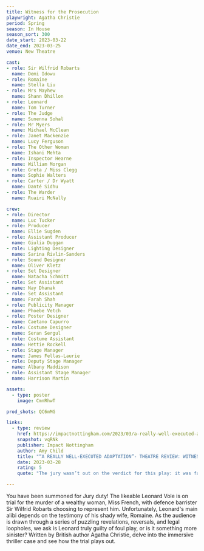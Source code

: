 ```yaml
---
title: Witness for the Prosecution 
playwright: Agatha Christie
period: Spring 
season: In House 
season_sort: 300 
date_start: 2023-03-22
date_end: 2023-03-25
venue: New Theatre 

cast:
- role: Sir Wilfrid Robarts 
  name: Demi Idowu
- role: Romaine 
  name: Stella Liu
- role: Mrs Mayhew  
  name: Shann Dhillon
- role: Leonard 
  name: Tom Turner
- role: The Judge 
  name: Sunenna Sohal 
- role: Mr Myers  
  name: Michael McClean
- role: Janet Mackenzie 
  name: Lucy Ferguson
- role: The Other Woman 
  name: Ishani Mehta
- role: Inspector Hearne  
  name: William Morgan
- role: Greta / Miss Clegg 
  name: Sophie Walters
- role: Carter / Dr Wyatt 
  name: Danté Sidhu
- role: The Warder  
  name: Ruairi McNally

crew: 
- role: Director
  name: Luc Tucker 
- role: Producer
  name: Ellie Sugden 
- role: Assistant Producer
  name: Giulia Duggan
- role: Lighting Designer 
  name: Sarina Rivlin-Sanders
- role: Sound Designer 
  name: Oliver Kletz 
- role: Set Designer 
  name: Natacha Schmitt
- role: Set Assistant
  name: Nay Dhanak
- role: Set Assistant
  name: Farah Shah
- role: Publicity Manager 
  name: Phoebe Vetch 
- role: Poster Designer 
  name: Caetano Capurro
- role: Costume Designer 
  name: Seran Sergul
- role: Costume Assistant
  name: Hettie Rockell
- role: Stage Manager 
  name: James Fellas-Laurie
- role: Deputy Stage Manager 
  name: Albany Maddison 
- role: Assistant Stage Manager 
  name: Harrison Martin 

assets:
  - type: poster 
    image: CmnRhwT

prod_shots: QC6mMG

links:
  - type: review 
    href: https://impactnottingham.com/2023/03/a-really-well-executed-adaptation-theatre-review-witness-for-the-prosecution-nottingham-new-theatre/
    snapshot: vqRNk
    publisher: Impact Nottingham 
    author: Amy Child 
    title: "“A REALLY WELL-EXECUTED ADAPTATION”- THEATRE REVIEW: WITNESS FOR THE PROSECUTION @ NOTTINGHAM NEW THEATRE"
    date: 2023-03-28
    rating: 5
    quote: "The jury wasn’t out on the verdict for this play: it was fantastic. [...] Every actor shone in their role, from the major characters to the minor ones."

---
```


You have been summoned for Jury duty! The likeable Leonard Vole is on trial for the murder of a wealthy woman, Miss French, with defence barrister Sir Wilfrid Robarts choosing to represent him. Unfortunately, Leonard's main alibi depends on the testimony of his shady wife, Romaine. As the audience is drawn through a series of puzzling revelations, reversals, and legal loopholes, we ask is Leonard truly guilty of foul play, or is it something more sinister? Written by British author Agatha Christie, delve into the immersive thriller case and see how the trial plays out.
